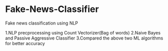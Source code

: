 # Fake-News-Classifier
Fake news classification using NLP

1.NLP precprocessing using Count Vectorizer(Bag of words)
2.Naive Bayes and Passive Aggressive Classifier
3.Compared the above two ML algorithms for better accuracy
